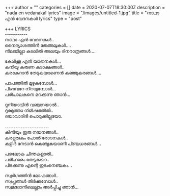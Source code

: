 +++
author = ""
categories = []
date = 2020-07-07T18:30:00Z
description = "nada en vedanakal lyrics"
image = "/images/untitled-1.jpg"
title = "നാഥാ എന്‍ വേദനകള്‍ lyrics"
type = "post"

+++
LYRICS  
\-----------  
നാഥാ എന്‍ വേദനകള്‍..  
നൈര്യാശത്തിന്‍ തേങ്ങലുകള്‍....  
നിലയില്ലാ കടലില്‍ അലയും ദിനരാത്രങ്ങള്‍....  
  
കേള്‍ക്കൂ എന്‍ യാതനകള്‍...  
കനിയൂ കരുണ കടാക്ഷങ്ങള്‍..  
കരകേറാന്‍ തേടുകയാണെന്‍ കുഞ്ഞുകരങ്ങള്‍....  
  
പാപത്തില്‍ മുഴുകുമ്പോള്‍...  
പിഴവേറേ നിറയുമ്പോള്‍...  
പരിപാലകനെ മറക്കുന്നു ഞാന്‍...  
  
ദുനിയാവിന്‍ വഞ്ചനയാല്‍..  
ദുരമൂത്താ നിമിഷത്തില്‍..  
ദയാവാരിദീ പൊറുക്കില്ലയോ.  
  
۔۔۔۔۔۔۔۔۔۔۔۔۔۔۔۔۔۔۔۔۔۔۔۔۔  
കിനിയും ഇരു നയനങ്ങള്‍..  
കരളുരുകും പോല്‍ രോദനകള്‍..  
കുളിര്‍ നേടാന്‍ കെഞ്ചുകയാണീ പിഞ്ചധരങ്ങള്‍...  
  
പരലോക ചിന്തകളാല്‍..  
പരിഹാരം തേടുകയാ..  
പിടക്കുന്നു എന്റെ ഇടംനെഞ്ചകം...  
  
സ്വര്‍ഗത്തിന്‍ മോഹങ്ങള്‍..  
സ്വപ്നങ്ങള്‍ തീര്‍ക്കുമ്പോള്‍..  
സ്വമദോനിലെല്ലാം അര്‍പ്പിച്ചു ഞാന്‍...